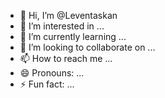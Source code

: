 - 👋 Hi, I’m @Leventaskan
- 👀 I’m interested in ...
- 🌱 I’m currently learning ...
- 💞️ I’m looking to collaborate on ...
- 📫 How to reach me ...
- 😄 Pronouns: ...
- ⚡ Fun fact: ...

<!---
Leventaskan/Leventaskan is a ✨ special ✨ repository because its `README.md` (this file) appears on your GitHub profile.
You can click the Preview link to take a look at your changes.
--->
